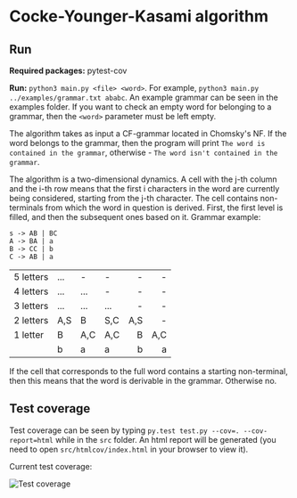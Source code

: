 # Cocke-Younger-Kasami algorithm

## Run

**Required packages:** pytest-cov

**Run:** `python3 main.py <file> <word>`. For example, `python3 main.py ../examples/grammar.txt ababc`. An example grammar can be seen in the examples folder. If you want to check an empty word for belonging to a grammar, then the `<word>` parameter must be left empty.

The algorithm takes as input a CF-grammar located in Chomsky's NF. If the word belongs to the grammar, then the program will print `The word is contained in the grammar`, otherwise - `The word isn't contained in the grammar`.

The algorithm is a two-dimensional dynamics. A cell with the j-th column and the i-th row means that the first i characters in the word are currently being considered, starting from the j-th character. The cell contains non-terminals from which the word in question is derived. First, the first level is filled, and then the subsequent ones based on it. Grammar example:
```
s -> AB | BC
A -> BA | a
B -> CC | b
C -> AB | a
```

|        |     |  |     |     |  |
| ---|-----|----- |:--------|----------:| -----:|
| 5 letters  | ... | - | - | - | - |
| 4 letters   | ... | ... | - | - | - |
| 3 letters | ... | ... | ... | -| - |
| 2 letters | A,S | B | S,C | A,S | - |
| 1 letter | B | A,C | A,C | B | A,C |
|  | b | a | a | b | a |


If the cell that corresponds to the full word contains a starting non-terminal, then this means that the word is derivable in the grammar. Otherwise no.

## Test coverage

Test coverage can be seen by typing `py.test test.py --cov=. --cov-report=html` while in the `src` folder. An html report will be generated (you need to open `src/htmlcov/index.html` in your browser to view it).

Current test coverage:

![Test coverage](https://sun9-51.userapi.com/impg/PYAB5rLB2KBP-1UuC5J1IMJ7ZPRSOL2kl3U7fA/FrZPKTEWpRQ.jpg?size=498x282&quality=96&sign=1eca688372b3bf4423d53e2e1ef8506b&type=album)


